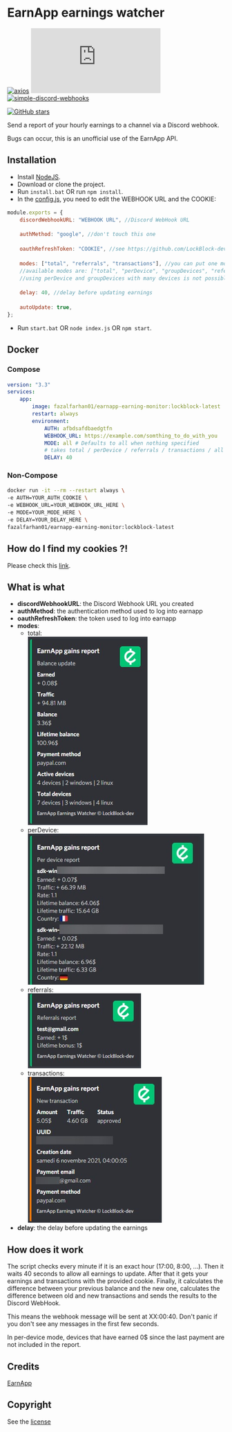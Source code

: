 # EarnApp earnings watcher

[![axios](https://img.shields.io/github/package-json/dependency-version/LockBlock-dev/earnapp-earnings-watcher/axios)](https://www.npmjs.com/package/axios) [![earnapp-earnings-watcher](https://img.shields.io/github/package-json/dependency-version/LockBlock-dev/earnapp-earnings-watcher/earnapp.js)](https://www.npmjs.com/package/earnapp.js) [![simple-discord-webhooks](https://img.shields.io/github/package-json/dependency-version/LockBlock-dev/earnapp-earnings-watcher/simple-discord-webhooks)](https://www.npmjs.com/package/simple-discord-webhooks)

[![GitHub stars](https://img.shields.io/github/stars/LockBlock-dev/earnapp-earnings-watcher.svg)](https://github.com/LockBlock-dev/earnapp-earnings-watcher/stargazers)

Send a report of your hourly earnings to a channel via a Discord webhook.

Bugs can occur, this is an unofficial use of the EarnApp API.

## Installation

-   Install [NodeJS](https://nodejs.org).
-   Download or clone the project.
-   Run `install.bat` OR run `npm install`.
-   In the [config.js](./index.js), you need to edit the WEBHOOK URL and the COOKIE:

```js
module.exports = {
    discordWebhookURL: "WEBHOOK URL", //Discord WebHook URL

    authMethod: "google", //don't touch this one

    oauthRefreshToken: "COOKIE", //see https://github.com/LockBlock-dev/earnapp.js#how-to-login-with-cookies

    modes: ["total", "referrals", "transactions"], //you can put one mode or all of them
    //available modes are: ["total", "perDevice", "groupDevices", "referrals", "transactions"]
    //using perDevice and groupDevices with many devices is not possible as it may exceed the size limit of an Embed

    delay: 40, //delay before updating earnings

    autoUpdate: true,
};
```

-   Run `start.bat` OR `node index.js` OR `npm start`.

## Docker

### Compose

```YAML
version: "3.3"
services:
    app:
        image: fazalfarhan01/earnapp-earning-monitor:lockblock-latest
        restart: always
        environment:
            AUTH: afbdsafdbaedgtfn
            WEBHOOK_URL: https://example.com/somthing_to_do_with_you
            MODE: all # Defaults to all when nothing specified
            # takes total / perDevice / referrals / transactions / all as option
            DELAY: 40
```

### Non-Compose

```BASH
docker run -it --rm --restart always \
-e AUTH=YOUR_AUTH_COOKIE \
-e WEBHOOK_URL=YOUR_WEBHOOK_URL_HERE \
-e MODE=YOUR_MODE_HERE \
-e DELAY=YOUR_DELAY_HERE \
fazalfarhan01/earnapp-earning-monitor:lockblock-latest
```

## How do I find my cookies ?!

Please check this [link](https://github.com/LockBlock-dev/earnapp.js/blob/master/Cookies.md#how-to-login-with-cookies).

## What is what

-   **discordWebhookURL**: the Discord Webhook URL you created
-   **authMethod**: the authentication method used to log into earnapp
-   **oauthRefreshToken**: the token used to log into earnapp
-   **modes**:
    -   total:  
        ![](total_preview.jpg)
    -   perDevice:  
        ![](perDevice_preview.jpg)
    -   referrals:  
        ![](referrals_preview.jpg)
    -   transactions:  
        ![](transactions_preview.jpg)
-   **delay**: the delay before updating the earnings

## How does it work

The script checks every minute if it is an exact hour (17:00, 8:00, ...). Then it waits 40 seconds to allow all earnings to update. After that it gets your earnings and transactions with the provided cookie. Finally, it calculates the difference between your previous balance and the new one, calculates the difference between old and new transactions and sends the results to the Discord WebHook.

This means the webhook message will be sent at XX:00:40. Don't panic if you don't see any messages in the first few seconds.

In per-device mode, devices that have earned 0$ since the last payment are not included in the report.

## Credits

[EarnApp](https://earnapp.com)

## Copyright

See the [license](/LICENSE)
